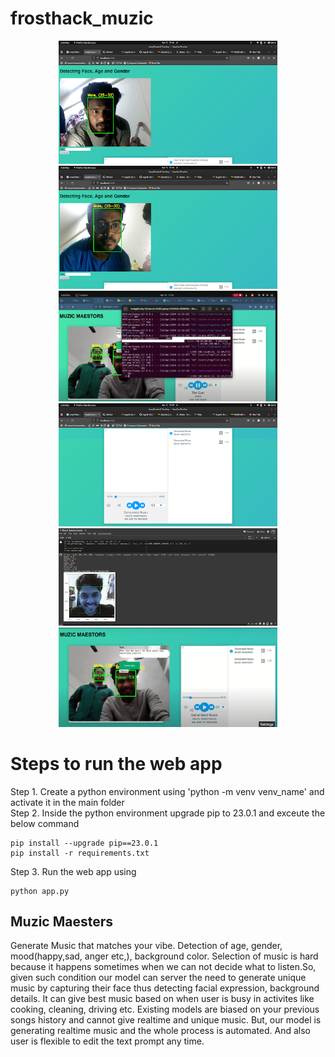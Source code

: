 # frosthack_muzic

<p align="center">
  <img src="assests/images/1.png" width="350">
  <img src="assests/images/2.png" width="350">
  <img src="assests/images/7.png" width="350">
  <img src="assests/images/4.png" width="350">
  <img src="assests/images/5.png" width="350">
  <img src="assests/images/6.png" width="350">
</p>

# Steps to run the web app

Step 1. Create a python environment using 'python -m venv venv_name' and activate it in the main folder <br />
Step 2. Inside the python environment upgrade pip to 23.0.1 and exceute the below command 
```
pip install --upgrade pip==23.0.1
pip install -r requirements.txt
```
Step 3. Run the web app using
```
python app.py
```

## Muzic Maesters

Generate Music that matches your vibe.
Detection of age, gender, mood(happy,sad, anger etc,), background color.
Selection of music is hard because it happens sometimes when we can not decide what to listen.So, given such condition our model can server the need to generate unique music by capturing their face thus detecting facial expression, background details. 
It can give best music based on when user is busy in activites like cooking, cleaning, driving etc.
Existing models are biased on your previous songs history and cannot give realtime and unique music.
But, our model is generating realtime music and the whole process is automated. And also user is flexible to edit the text prompt any time.